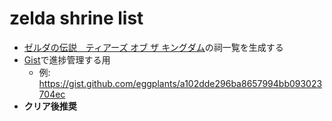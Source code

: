 # zelda shrine list

- [ゼルダの伝説　ティアーズ オブ ザ キングダム](https://www.nintendo.co.jp/zelda/totk/)の祠一覧を生成する
- [Gist](https://gist.github.com/)で進捗管理する用
  - 例: <https://gist.github.com/eggplants/a102dde296ba8657994bb093023704ec>
- **クリア後推奨**
